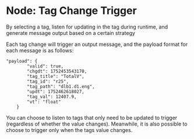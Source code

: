 Node: Tag Change Trigger
==

By selecting a tag, listen for updating in the tag during runtime, and generate message output based on a certain strategy

Each tag change will trigger an output message, and the payload format for each message is as follows:
```
"payload": {
		"valid": true,
		"chgdt": 1752453543170,
		"tag_title": "TotalV",
		"tag_id": "r25",
		"tag_path": "dlb1.d1.eng",
		"updt": 1752462618027,
		"tag_val": 12407.9,
		"vt": "float"
	}
```

You can choose to listen to tags that only need to be updated to trigger (regardless of whether the value changes). Meanwhile, it is also possible to choose to trigger only when the tags value changes.
